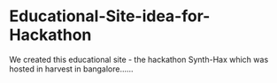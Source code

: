 # Educational-Site-idea-for-Hackathon
We created this educational site -  the hackathon Synth-Hax which was hosted in harvest in bangalore......
